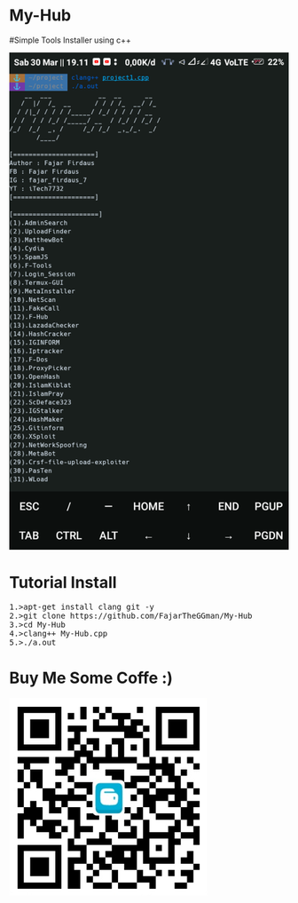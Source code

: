# My-Hub
#Simple Tools Installer using c++

![alt text](https://github.com/FajarTheGGman/My-Hub/blob/master/.img/Screenshot_2019-03-30-19-11-00-462_com.termux.png)

# Tutorial Install 
<pre>
1.>apt-get install clang git -y
2.>git clone https://github.com/FajarTheGGman/My-Hub
3.>cd My-Hub
4.>clang++ My-Hub.cpp
5.>./a.out
</pre>


# Buy Me Some Coffe :)
![donate](https://raw.githubusercontent.com/FajarTheGGman/F-Tools/master/.images/donate.jpeg)
